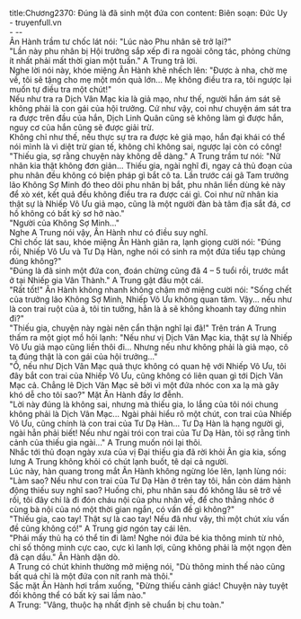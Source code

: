 title:Chương2370: Đúng là đã sinh một đứa con
content:
Biên soạn: Đức Uy - truyenfull.vn<br>- --<br>Ân Hành trầm tư chốc lát nói: "Lúc nào Phu nhân sẽ trở lại?"<br>"Lần này phu nhân bị Hội trưởng sắp xếp đi ra ngoài công tác, phỏng chừng ít nhất phải mất thời gian một tuần." A Trung trả lời.<br>Nghe lời nói này, khóe miệng Ân Hành khẽ nhếch lên: "Được à nha, chờ mẹ về, tôi sẽ tặng cho mẹ một món quà lớn... Mẹ không điều tra ra, tôi ngược lại muốn tự điều tra một chút!"<br>Nếu như tra ra Dịch Vân Mạc kia là giả mạo, như thế, người hắn ám sát sẽ không phải là con gái của hội trưởng. Cứ như vậy, coi như chuyện ám sát tra ra được trên đầu của hắn, Dịch Linh Quân cũng sẽ không làm gì được hắn, nguy cơ của hắn cũng sẽ được giải trừ.<br>Không chỉ như thế, nếu thực sự tra ra được kẻ giả mạo, hắn đại khái có thể nói mình là vì diệt trừ gian tế, không chỉ không sai, ngược lại còn có công!<br>"Thiếu gia, sợ rằng chuyện này không dễ dàng." A Trung trầm tư nói: "Nữ nhân kia thật không đơn giản... Thiếu gia, ngài nghĩ đi, ngay cả thủ đoạn của phu nhân đều không có biện pháp gì bắt cô ta. Lần trước cái gã Tam trưởng lão Không Sợ Minh đó theo dõi phu nhân bị bắt, phu nhân liền dùng kẻ này để xò xét, kết quả đều không điều tra ra được cái gì. Coi như nữ nhân kia thật sự là Nhiếp Vô Ưu giả mạo, cũng là một người đàn bà tâm địa sắt đá, cơ hồ không có bất kỳ sơ hở nào."<br>"Người của Không Sợ Minh..."<br>Nghe A Trung nói vậy, Ân Hành như có điều suy nghĩ.<br>Chỉ chốc lát sau, khóe miệng Ân Hành giãn ra, lạnh giọng cười nói: "Đúng rồi, Nhiếp Vô Ưu và Tư Dạ Hàn, nghe nói có sinh ra một đứa tiểu tạp chủng đúng không?"<br>"Đúng là đã sinh một đứa con, đoán chừng cũng đã 4 – 5 tuổi rồi, trước mắt ở tại Nhiếp gia Vân Thành." A Trung gật đầu một cái.<br>"Rất tốt!" Ân Hành không nhanh không chậm mở miệng cười nói: "Sống chết của trưởng lão Không Sợ Minh, Nhiếp Vô Ưu không quan tâm. Vậy... nếu như là con trai ruột của ả, tôi tin tưởng, hẳn là ả sẽ không khoanh tay đứng nhìn đi?"<br>"Thiếu gia, chuyện này ngài nên cẩn thận nghĩ lại đã!" Trên trán A Trung thấm ra một giọt mồ hôi lạnh: "Nếu như vị Dịch Vân Mạc kia, thật sự là Nhiếp Vô Ưu giả mạo cũng liền thôi đi... Nhưng nếu như không phải là giả mạo, cô ta đúng thật là con gái của hội trưởng..."<br>"Ồ, nếu như Dịch Vân Mạc quả thực không có quan hệ với Nhiếp Vô Ưu, tôi đây bắt con trai của Nhiếp Vô Ưu, cũng không có liên quan gì tới Dịch Vân Mạc cả. Chẳng lẽ Dịch Vân Mạc sẽ bởi vì một đứa nhóc con xa lạ mà gây khó dễ cho tôi sao?" Mặt Ân Hành đầy lơ đễnh.<br>"Lời này đúng là không sai, nhưng mà thiếu gia, lo lắng của tôi nói chung không phải là Dịch Vân Mạc... Ngài phải hiểu rõ một chút, con trai của Nhiếp Vô Ưu, cũng chính là con trai của Tư Dạ Hàn... Tư Dạ Hàn là hạng người gì, ngài hẳn phải biết! Nếu như ngài trói con trai của Tư Dạ Hàn, tôi sợ rằng tình cảnh của thiếu gia ngài..." A Trung muốn nói lại thôi.<br>Nhắc tới thủ đoạn ngày xưa của vị Đại thiếu gia đã rời khỏi Ân gia kia, sống lưng A Trung không khỏi có chút lạnh buốt, tê dại cả người.<br>Lúc này, hàn quang trong mắt Ân Hành không ngừng lóe lên, lạnh lùng nói: "Làm sao? Nếu như con trai của Tư Dạ Hàn ở trên tay tôi, hắn còn dám hành động thiếu suy nghĩ sao? Huống chi, phu nhân sau đó không lâu sẽ trở về rồi, tôi đây chỉ là đi đón cháu nội của phu nhân về, để cho thằng nhóc ở cùng bà nội của nó một thời gian ngắn, có vấn đề gì không?"<br>"Thiếu gia, cao tay! Thật sự là cao tay! Nếu đã như vậy, thì một chút xíu vấn đề cũng không có!" A Trung giơ ngón tay cái lên.<br>"Phái mấy thủ hạ có thể tin đi làm! Nghe nói đứa bé kia thông minh từ nhỏ, chỉ số thông minh cực cao, cực kì lanh lợi, cũng không phải là một ngọn đèn đã cạn dầu." Ân Hành dặn dò.<br>A Trung có chút khinh thường mở miệng nói, "Dù thông minh thế nào cũng bất quá chỉ là một đứa con nít ranh mà thôi."<br>Sắc mặt Ân Hành hơi trầm xuống, "Đừng thiếu cảnh giác! Chuyện này tuyệt đối không thể có bất kỳ sai lầm nào."<br>A Trung: "Vâng, thuộc hạ nhất định sẽ chuẩn bị chu toàn."